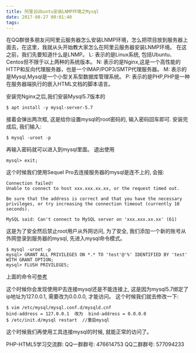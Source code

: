 ```yaml
---
title: 阿里云Ubuntu安装LNMP环境之Mysql
date: 2017-08-27 00:01:40
tags:
---
```

在QQ群很多朋友问阿里云服务器怎么安装LNMP环境，怎么把项目放到服务器上面去，在这里，我就从头开始教大家怎么在阿里云服务器安装LNMP环境。
在这之前，我们先要知道什么是LNMP。
L: 表示的是Linux系统, 包括Ubuntu、Centos但不限于以上两种的系统版本。
N: 表示的是Nginx,这是一个高性能的HTTP和反向代理服务器，也是一个IMAP/POP3/SMTP代理服务器。
M: 表示的是Mysql,Mysql是一个小型关系型数据库管理系统。
P: 表示的是PHP,PHP是一种在服务器端执行的嵌入HTML文档的脚本语言。
<!-- more -->

安装完Nginx之后,我们安装Mysql5.7版本的
```
$ apt install -y mysql-server-5.7
```
接着会弹出两次框, 这是给你设置mysql的root密码的, 输入密码回车即可.
安装完成后, 我们输入:
```
$ mysql -uroot -p
```
再输入密码就可以进入到mysql里面。 退出使用
```
mysql> exit;
```

这个时候我们使用Sequel Pro去连接服务器的mysql是连不上的, 会报:
```
Connection failed!
Unable to connect to host xxx.xxx.xx.xx, or the request timed out.

Be sure that the address is correct and that you have the necessary privileges, or try increasing the connection timeout (currently 10 seconds).

MySQL said: Can't connect to MySQL server on 'xxx.xxx.xx.xx' (61)
```
这是为了安全然后禁止root用户从外网访问, 为了安全, 我们添加一个新的账号从外网登录到服务器的mysql, 先进入mysql命令模式。
```
$ mysql -uroot -p
mysql> GRANT ALL PRIVILEGES ON *.* TO 'test'@'%' IDENTIFIED BY 'test' WITH GRANT OPTION;
mysql> FLUSH PRIVILEGES;
```
上面的命令可[参考](http://blog.csdn.net/wengyupeng/article/details/3290415)

这个时候你会发现使用IP去连接mysql还是不能连接上, 这是因为mysql5.7绑定了ip地址为127.0.0.1, 需要改为0.0.0.0, 才能访问。
这个时候我们就去修改一下:
```
$ vim /etc/mysql/mysql.conf.d/mysqld.cnf
bind-address = 127.0.0.1  改为  bind-address = 0.0.0.0
$ /etc/init.d/mysql restart  //重启mysql
```
这个时候我们再使用工具连接mysql的时候, 就能正常的访问了。

PHP-HTML5学习交流群:
QQ一群群号: 476614753
QQ二群群号: 577094233
